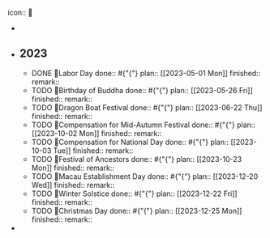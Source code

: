 icon:: 🔆

-
- ## 2023
	- DONE 🔆Labor Day
	  done:: #{"{"}
	  plan:: [[2023-05-01 Mon]] 
	  finished::
	  remark::
	- TODO 🔆Birthday of Buddha
	  done:: #{"{"}
	  plan:: [[2023-05-26 Fri]] 
	  finished::
	  remark::
	- TODO 🔆Dragon Boat Festival
	  done:: #{"{"}
	  plan:: [[2023-06-22 Thu]] 
	  finished::
	  remark::
	- TODO 🔆Compensation for Mid-Autumn Festival
	  done:: #{"{"}
	  plan:: [[2023-10-02 Mon]]
	  finished::
	  remark::
	- TODO 🔆Compensation for National Day
	  done:: #{"{"}
	  plan:: [[2023-10-03 Tue]]
	  finished::
	  remark::
	- TODO 🔆Festival of Ancestors
	  done:: #{"{"}
	  plan:: [[2023-10-23 Mon]]
	  finished::
	  remark::
	- TODO 🔆Macau Establishment Day
	  done:: #{"{"}
	  plan:: [[2023-12-20 Wed]]
	  finished::
	  remark::
	- TODO 🔆Winter Solstice
	  done:: #{"{"}
	  plan:: [[2023-12-22 Fri]]
	  finished::
	  remark::
	- TODO 🔆Christmas Day
	  done:: #{"{"}
	  plan:: [[2023-12-25 Mon]]
	  finished::
	  remark::
-